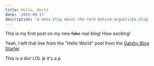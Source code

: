 ```yaml
---
title: Hello, World
date: '2019-09-17'
description: 'A meta blog about the tech behind mcgostisha.blog'
---
```


This is my first post on my new ~~fake~~ real blog! How exciting!

Yeah, I left that line from the "Hello World" post from the
[Gatsby Blog Starter](https://github.com/gatsbyjs/gatsby-starter-blog).

<p class="crucial">This is a div! LOL jk it's a p</p>
